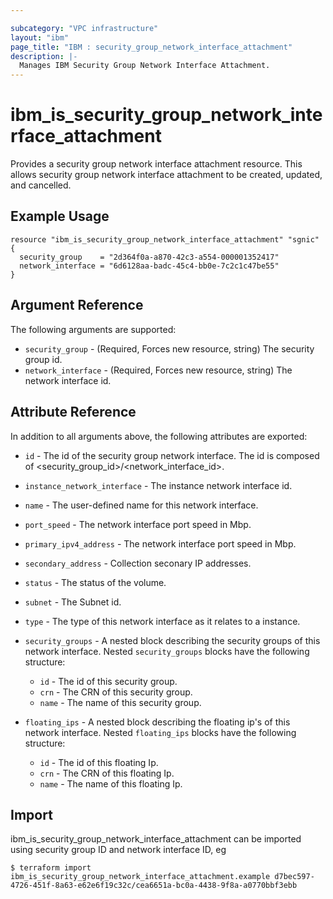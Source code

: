 ```yaml
---

subcategory: "VPC infrastructure"
layout: "ibm"
page_title: "IBM : security_group_network_interface_attachment"
description: |-
  Manages IBM Security Group Network Interface Attachment.
---
```


# ibm\_is_security_group_network_interface_attachment

Provides a security group network interface attachment resource. This allows security group network interface attachment to be created, updated, and cancelled.


## Example Usage

```hcl
resource "ibm_is_security_group_network_interface_attachment" "sgnic" {
  security_group    = "2d364f0a-a870-42c3-a554-000001352417"
  network_interface = "6d6128aa-badc-45c4-bb0e-7c2c1c47be55"
}
```

## Argument Reference

The following arguments are supported:

* `security_group` - (Required, Forces new resource, string) The security group id.
* `network_interface` - (Required, Forces new resource, string) The network interface id. 

## Attribute Reference

In addition to all arguments above, the following attributes are exported:

* `id` - The id of the security group network interface. The id is composed of \<security_group_id\>/\<network_interface_id\>.
* `instance_network_interface` - The instance network interface id.
* `name` - The user-defined name for this network interface.
* `port_speed` - The network interface port speed in Mbp.
* `primary_ipv4_address` - The network interface port speed in Mbp.
* `secondary_address` - Collection seconary IP addresses.
* `status` - The status of the volume.
* `subnet` - The Subnet id.
* `type` - The type of this network interface as it relates to a instance.
* `security_groups` -  A nested block describing the security groups of this network interface.
Nested `security_groups` blocks have the following structure:
	* `id` - The id of this security group.
	* `crn` - The CRN of this security group.
	* `name` - The name of this security group.

* `floating_ips` - A nested block describing the floating ip's of this network interface.
Nested `floating_ips` blocks have the following structure:
  * `id` - The id of this floating Ip.
  * `crn` - The CRN of this floating Ip.
  * `name` - The name of this floating Ip.

## Import

ibm_is_security_group_network_interface_attachment can be imported using security group ID and network interface ID, eg

```
$ terraform import ibm_is_security_group_network_interface_attachment.example d7bec597-4726-451f-8a63-e62e6f19c32c/cea6651a-bc0a-4438-9f8a-a0770bbf3ebb
```
